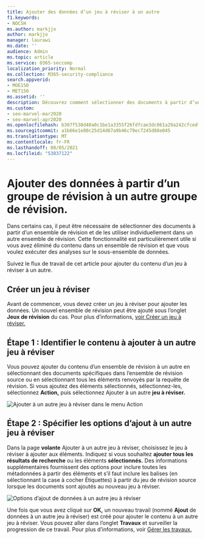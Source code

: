```yaml
---
title: Ajouter des données d’un jeu à réviser à un autre
f1.keywords:
- NOCSH
ms.author: markjjo
author: markjjo
manager: laurawi
ms.date: ''
audience: Admin
ms.topic: article
ms.service: O365-seccomp
localization_priority: Normal
ms.collection: M365-security-compliance
search.appverid:
- MOE150
- MET150
ms.assetid: ''
description: Découvrez comment sélectionner des documents à partir d’un ensemble de révision et les utiliser individuellement dans un autre ensemble dans Advanced eDiscovery cas.
ms.custom:
- seo-marvel-mar2020
- seo-marvel-apr2020
ms.openlocfilehash: b307f538d40a0c1be1a3355f26fdfcae3dc061a29a242cfcedff51f4c7471ee3
ms.sourcegitcommit: a1b66e1e80c25d14d67a9b46c79ec7245d88e045
ms.translationtype: MT
ms.contentlocale: fr-FR
ms.lasthandoff: 08/05/2021
ms.locfileid: "53837122"
---
```

# <a name="add-data-to-a-review-set-from-another-review-set"></a>Ajouter des données à partir d’un groupe de révision à un autre groupe de révision.

Dans certains cas, il peut être nécessaire de sélectionner des documents à partir d’un ensemble de révision et de les utiliser individuellement dans un autre ensemble de révision. Cette fonctionnalité est particulièrement utile si vous avez éliminé du contenu dans un ensemble de révision et que vous voulez exécuter des analyses sur le sous-ensemble de données.

Suivez le flux de travail de cet article pour ajouter du contenu d’un jeu à réviser à un autre.

## <a name="create-a-review-set"></a>Créer un jeu à réviser

Avant de commencer, vous devez créer un jeu à réviser pour ajouter les données.  Un nouvel ensemble de révision peut être ajouté sous l’onglet **Jeux de révision** du cas. Pour plus d’informations, [voir Créer un jeu à réviser.](managing-review-sets.md#create-a-review-set)

## <a name="step-1-identify-content-to-add-to-another-review-set"></a>Étape 1 : Identifier le contenu à ajouter à un autre jeu à réviser

Vous pouvez ajouter du contenu d’un ensemble de révision à un autre en sélectionnant des documents spécifiques dans l’ensemble de révision source ou en sélectionnant tous les éléments renvoyés par la requête de révision. Si vous ajoutez des éléments sélectionnés, sélectionnez-les, sélectionnez **Action,** puis sélectionnez Ajouter à un autre **jeu à réviser.**

![Ajouter à un autre jeu à réviser dans le menu Action](../media/64f2a4d4-eba3-4ab3-a3ba-d519feea3142.png)

## <a name="step-2-specify-options-for-adding-to-another-review-set"></a>Étape 2 : Spécifier les options d’ajout à un autre jeu à réviser

Dans la page **volante** Ajouter à un autre jeu à réviser, choisissez le jeu à réviser à ajouter aux éléments. Indiquez si vous souhaitez **ajouter tous les résultats de recherche** ou les éléments **sélectionnés.**   Des informations supplémentaires fournissent des options pour inclure toutes les métadonnées à partir des éléments et s’il faut inclure les balises (en sélectionnant la case à cocher Étiquettes) à partir du jeu de révision source lorsque les documents sont ajoutés au nouveau jeu à réviser.   

![Options d’ajout de données à un autre jeu à réviser](../media/6440ee44-68fd-44d7-b43a-3a477345525c.png)

Une fois que vous avez cliqué sur **OK,** un nouveau travail (nommé **Ajout** de données à un autre jeu à réviser) est créé pour ajouter le contenu à un autre jeu à réviser. Vous pouvez aller dans l’onglet **Travaux** et surveiller la progression de ce travail. Pour plus d’informations, voir [Gérer les travaux.](managing-jobs-ediscovery20.md)
